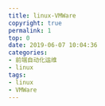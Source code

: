 ```yaml
---
title: linux-VMWare
copyright: true
permalink: 1
top: 0
date: 2019-06-07 10:04:36
categories:
- 前端自动化运维
- linux
tags:
- linux
- VMWare
---
```

